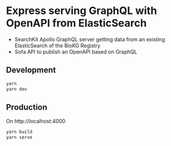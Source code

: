 # Express serving GraphQL with OpenAPI from ElasticSearch

* SearchKit Apollo GraphQL server getting data from an existing ElasticSearch of the BioKG Registry
* Sofa API to publish an OpenAPI based on GraphQL

## Development

```bash
yarn
yarn dev
```

## Production

On http://localhost:4000

```bash
yarn build
yarn serve
```